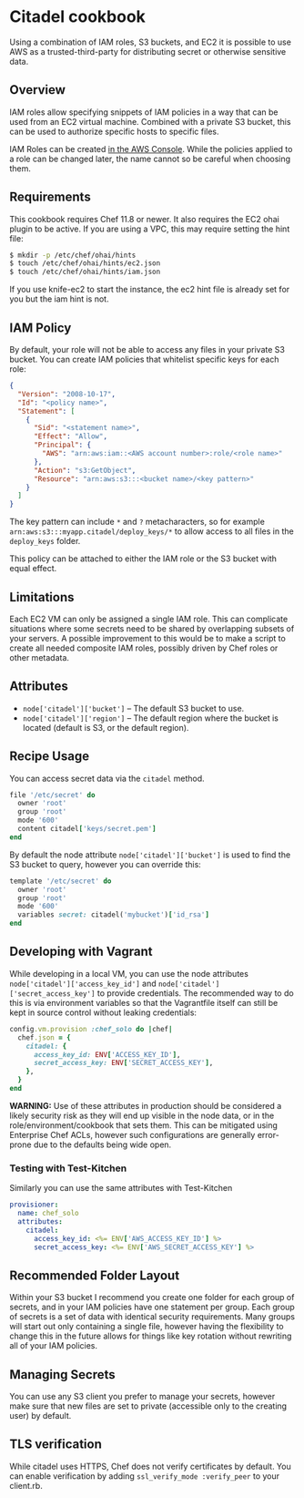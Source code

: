 Citadel cookbook
================

Using a combination of IAM roles, S3 buckets, and EC2 it is possible to use AWS
as a trusted-third-party for distributing secret or otherwise sensitive data.

Overview
--------

IAM roles allow specifying snippets of IAM policies in a way that can be used
from an EC2 virtual machine. Combined with a private S3 bucket, this can be
used to authorize specific hosts to specific files.

IAM Roles can be created [in the AWS Console](https://console.aws.amazon.com/iam/home#roles).
While the policies applied to a role can be changed later, the name cannot so
be careful when choosing them.

Requirements
------------

This cookbook requires Chef 11.8 or newer. It also requires the EC2 ohai plugin
to be active. If you are using a VPC, this may require setting the hint file:

```bash
$ mkdir -p /etc/chef/ohai/hints
$ touch /etc/chef/ohai/hints/ec2.json
$ touch /etc/chef/ohai/hints/iam.json
```

If you use knife-ec2 to start the instance, the ec2 hint file is already set for you
but the iam hint is not.

IAM Policy
----------

By default, your role will not be able to access any files in your private S3
bucket. You can create IAM policies that whitelist specific keys for each role:

```json
{
  "Version": "2008-10-17",
  "Id": "<policy name>",
  "Statement": [
    {
      "Sid": "<statement name>",
      "Effect": "Allow",
      "Principal": {
        "AWS": "arn:aws:iam::<AWS account number>:role/<role name>"
      },
      "Action": "s3:GetObject",
      "Resource": "arn:aws:s3:::<bucket name>/<key pattern>"
    }
  ]
}
```

The key pattern can include `*` and `?` metacharacters, so for example
`arn:aws:s3:::myapp.citadel/deploy_keys/*` to allow access to all files in the
`deploy_keys` folder.

This policy can be attached to either the IAM role or the S3 bucket with equal
effect.

Limitations
-----------

Each EC2 VM can only be assigned a single IAM role. This can complicate situations
where some secrets need to be shared by overlapping subsets of your servers. A
possible improvement to this would be to make a script to create all needed
composite IAM roles, possibly driven by Chef roles or other metadata.

Attributes
----------

* `node['citadel']['bucket']` – The default S3 bucket to use.
* `node['citadel']['region']` – The default region where the bucket is located (default is S3, or the default region).

Recipe Usage
------------

You can access secret data via the `citadel` method.

```ruby
file '/etc/secret' do
  owner 'root'
  group 'root'
  mode '600'
  content citadel['keys/secret.pem']
end
```

By default the node attribute `node['citadel']['bucket']` is used to find the
S3 bucket to query, however you can override this:

```ruby
template '/etc/secret' do
  owner 'root'
  group 'root'
  mode '600'
  variables secret: citadel('mybucket')['id_rsa']
end
```

Developing with Vagrant
-----------------------

While developing in a local VM, you can use the node attributes
`node['citadel']['access_key_id']` and `node['citadel']['secret_access_key']`
to provide credentials. The recommended way to do this is via environment variables
so that the Vagrantfile itself can still be kept in source control without
leaking credentials:

```ruby
config.vm.provision :chef_solo do |chef|
  chef.json = {
    citadel: {
      access_key_id: ENV['ACCESS_KEY_ID'],
      secret_access_key: ENV['SECRET_ACCESS_KEY'],
    },
  }
end
```

**WARNING:** Use of these attributes in production should be considered a likely
security risk as they will end up visible in the node data, or in the role/environment/cookbook
that sets them. This can be mitigated using Enterprise Chef ACLs, however such
configurations are generally error-prone due to the defaults being wide open.

### Testing with Test-Kitchen

Similarly you can use the same attributes with Test-Kitchen

```yaml
provisioner:
  name: chef_solo
  attributes:
    citadel:
      access_key_id: <%= ENV['AWS_ACCESS_KEY_ID'] %>
      secret_access_key: <%= ENV['AWS_SECRET_ACCESS_KEY'] %>
```

Recommended Folder Layout
-------------------------

Within your S3 bucket I recommend you create one folder for each group of
secrets, and in your IAM policies have one statement per group. Each group of
secrets is a set of data with identical security requirements. Many groups will
start out only containing a single file, however having the flexibility to
change this in the future allows for things like key rotation without rewriting
all of your IAM policies.

Managing Secrets
----------------

You can use any S3 client you prefer to manage your secrets, however make sure
that new files are set to private (accessible only to the creating user) by
default.

TLS verification
----------------

While citadel uses HTTPS, Chef does not verify certificates by default. You can
enable verification by adding `ssl_verify_mode :verify_peer` to your client.rb.
